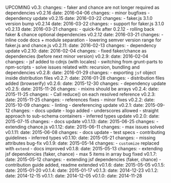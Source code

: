 UPCOMING v0.3:
  changes:
    - faker and chance are not longer required as dependencies
v0.2.16
  date: 2016-04-06
  changes:
    - minor bugfixes
    - dependency update
v0.2.15
  date: 2016-03-22
  changes:
    - faker.js 3.1.0 version bump
v0.2.14
  date: 2016-03-22
  changes:
    - support for faker.js 3.1.0
v0.2.13
  date: 2016-03-21
  changes:
    - quick-fix after 0.2.12 - rolling back faker & chance optional dependencies
v0.2.12
  date: 2016-03-21
  changes:
    - inline code docs + module separation
    - lowering semver version range for faker.js and chance.js
v0.2.11:
  date: 2016-02-13
  changes:
    - dependency update
v0.2.10:
  date: 2016-02-04
  changes:
    - fixed faker/chance as dependencies (before next minor version)
v0.2.9:
  date: 2016-02-04
  changes:
    - jsf added to cdnjs (with locales)
    - switching from grunt-parts to npm-scripts
    - solve issues related with: recursion, bundling and dependencies
v0.2.8:
  date: 2016-01-29
  changes:
    - exporting `jsf` object inside distribution files
v0.2.7:
  date: 2016-01-28
  changes:
    - distribution files added (browserify)
v0.2.6:
  date: 2015-12-30
  changes:
    - dependency update
v0.2.5:
  date: 2015-11-26
  changes:
    - mixins should be arrays
v0.2.4:
  date: 2015-11-25
  changes:
    - Call reduce() on each resolved reference
v0.2.3:
  date: 2015-11-25
  changes:
    - references fixes
    - minor fixes
v0.2.2:
  date: 2015-10-09
  changes:
    - linting
    - dereferencing update
v0.2.1:
  date: 2015-09-12
  changes:
    - docs update
    - logo added
    - underscores allowed
    - straight approach to sub-schema containers
    - inferred types update
v0.2.0:
  date: 2015-07-15
  changes:
    - docs update
v0.1.13:
  date: 2015-06-25
  changes:
    - extending chance.js
v0.1.12:
  date: 2015-06-11
  changes:
    - max issues solved
v0.1.11:
  date: 2015-06-08
  changes:
    - docs update
    - test specs
    - contributing guidelines
    - inferred types
v0.1.10:
  date: 2015-05-21
  changes:
    - missing attributes bug-fix
v0.1.9:
  date: 2015-05-14
  changes:
    - `customize` replaced with `extend`
    - docs improved
v0.1.8:
  date: 2015-05-13
  changes:
    - extending jsf dependencies (faker, chance)
    - max 5 items in array bug fixed
v0.1.7:
  date: 2015-05-12
  changes:
    - extending jsf dependencies (faker, chance)
    - contribution guide added, readme extended
v0.1.6:
  date: 2015-05-05
v0.1.5:
  date: 2015-01-20
v0.1.4:
  date: 2015-01-17
v0.1.3:
  date: 2014-12-23
v0.1.2:
  date: 2014-12-15
v0.1.1:
  date: 2014-12-05
v0.1.0:
  date: 2014-11-28
